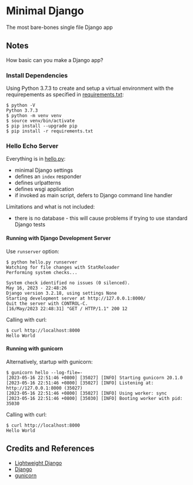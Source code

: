 # Minimal Django

The most bare-bones single file Django app

## Notes

How basic can you make a Django app?

### Install Dependencies

Using Python 3.7.3 to create and setup a virtual environment with the
requirepements as specified in [requirements.txt](./requirements.txt):

    $ python -V
    Python 3.7.3
    $ python -m venv venv
    $ source venv/bin/activate
    $ pip install --upgrade pip
    $ pip install -r requirements.txt

### Hello Echo Server

Everything is in [hello.py](./hello.py):

* minimal Django settings
* defines an `index` responder
* defines urlpatterns
* defines wsgi application
* if invoked as main script, defers to Django command line handler

Limitations and what is not included:

* there is no database - this will cause problems if trying to use standard Django tests

#### Running with Django Development Server

Use `runserver` option:

    $ python hello.py runserver
    Watching for file changes with StatReloader
    Performing system checks...

    System check identified no issues (0 silenced).
    May 16, 2023 - 22:48:26
    Django version 3.2.18, using settings None
    Starting development server at http://127.0.0.1:8000/
    Quit the server with CONTROL-C.
    [16/May/2023 22:48:31] "GET / HTTP/1.1" 200 12

Calling with curl:

    $ curl http://localhost:8000
    Hello World

#### Running with gunicorn

Alternatively, startup with gunicorn:

    $ gunicorn hello --log-file=-
    [2023-05-16 22:51:46 +0800] [35027] [INFO] Starting gunicorn 20.1.0
    [2023-05-16 22:51:46 +0800] [35027] [INFO] Listening at: http://127.0.0.1:8000 (35027)
    [2023-05-16 22:51:46 +0800] [35027] [INFO] Using worker: sync
    [2023-05-16 22:51:46 +0800] [35030] [INFO] Booting worker with pid: 35030

Calling with curl:

    $ curl http://localhost:8000
    Hello World

## Credits and References

* [Lightweight Django](https://learning.oreilly.com/library/view/lightweight-django/9781491946275/)
* [Django](https://www.djangoproject.com/)
* [gunicorn](https://gunicorn.org/)
